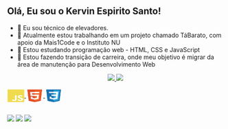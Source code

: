 ## Olá, Eu sou o Kervin Espirito Santo!

- 🔭 Eu sou técnico de elevadores.
- 🌱 Atualmente estou trabalhando em um projeto chamado TáBarato, com apoio da Mais1Code e o Instituto NU
- 🌱 Estou estudando programação web - HTML, CSS e JavaScript
- 💬 Estou fazendo transição de carreira, onde meu objetivo é migrar da área de manutenção para Desenvolvimento Web

<div align="center">
  <a href="https://github.com/kervines">
  <img height="180em" src="https://github-readme-stats.vercel.app/api?username=kervines&show_icons=true&theme=tokyonight&include_all_commits=true&count_private=true"/>
  <img height="180em" src="https://github-readme-stats.vercel.app/api/top-langs/?username=kervines&layout=compact&langs_count=7&theme=tokyonight"/>
</div>

<div style="display: inline_block"><br>
  <img align="center" alt="Rafa-Js" height="30" width="40" src="https://raw.githubusercontent.com/devicons/devicon/master/icons/javascript/javascript-plain.svg">
  <img align="center" alt="Rafa-HTML" height="30" width="40" src="https://raw.githubusercontent.com/devicons/devicon/master/icons/html5/html5-original.svg">
  <img align="center" alt="Rafa-CSS" height="30" width="40" src="https://raw.githubusercontent.com/devicons/devicon/master/icons/css3/css3-original.svg">
  
##

<div> 
  <a href="https://instagram.com/kervin.es" target="_blank"><img src="https://img.shields.io/badge/-Instagram-%23E4405F?style=for-the-badge&logo=instagram&logoColor=white" target="_blank"></a>
  <a href = "mailto:dev.kervin@gmail.com"><img src="https://img.shields.io/badge/-Gmail-%23333?style=for-the-badge&logo=gmail&logoColor=white" target="_blank"></a>
  <a href="https://www.linkedin.com/in/kervin-espirito-santo-475b63b7/" target="_blank"><img src="https://img.shields.io/badge/-LinkedIn-%230077B5?style=for-the-badge&logo=linkedin&logoColor=white" target="_blank"></a> 
 
</div>

